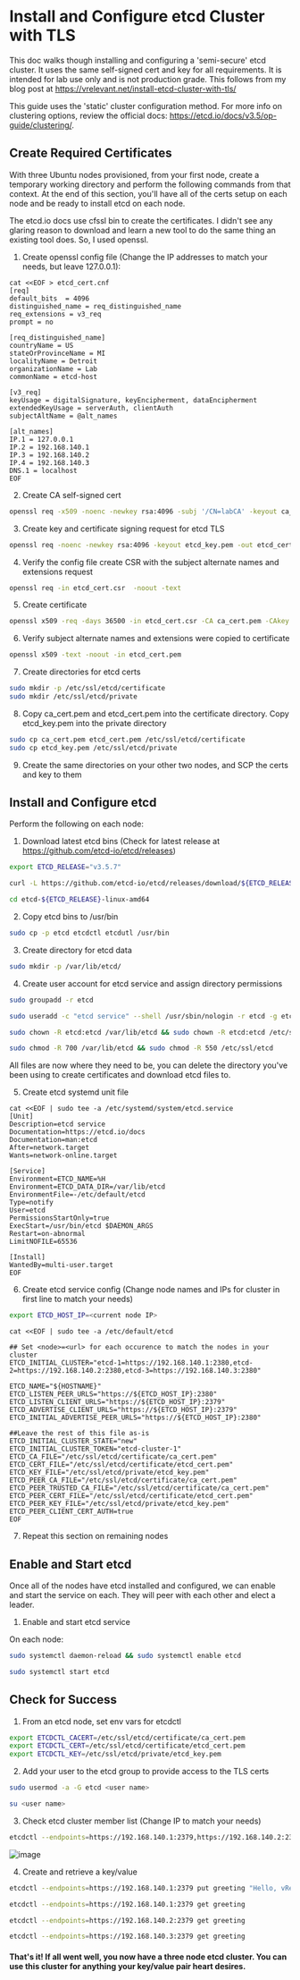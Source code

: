 # Install and Configure etcd Cluster with TLS

This doc walks though installing and configuring a 'semi-secure' etcd cluster. It uses the same self-signed cert and key for all requirements. It is intended for lab use only and is not production grade. This follows from my blog post at https://vrelevant.net/install-etcd-cluster-with-tls/

This guide uses the 'static' cluster configuration method. For more info on clustering options, review the official docs: https://etcd.io/docs/v3.5/op-guide/clustering/.

## Create Required Certificates

With three Ubuntu nodes provisioned, from your first node, create a temporary working directory and perform the following commands from that context. At the end of this section, you'll have all of the certs setup on each node and be ready to install etcd on each node.

The etcd.io docs use cfssl bin to create the certificates. I didn't see any glaring reason to download and learn a new tool to do the same thing an existing tool does. So, I used openssl.

1. Create openssl config file (Change the IP addresses to match your needs, but leave
   127.0.0.1):

```console
cat <<EOF > etcd_cert.cnf
[req]
default_bits  = 4096
distinguished_name = req_distinguished_name
req_extensions = v3_req
prompt = no

[req_distinguished_name]
countryName = US
stateOrProvinceName = MI
localityName = Detroit
organizationName = Lab
commonName = etcd-host

[v3_req]
keyUsage = digitalSignature, keyEncipherment, dataEncipherment
extendedKeyUsage = serverAuth, clientAuth
subjectAltName = @alt_names

[alt_names]
IP.1 = 127.0.0.1
IP.2 = 192.168.140.1
IP.3 = 192.168.140.2
IP.4 = 192.168.140.3
DNS.1 = localhost
EOF
```

2. Create CA self-signed cert

```bash
openssl req -x509 -noenc -newkey rsa:4096 -subj '/CN=labCA' -keyout ca_key.pem -out ca_cert.pem -days 36500
```

3. Create key and certificate signing request for etcd TLS

```bash
openssl req -noenc -newkey rsa:4096 -keyout etcd_key.pem -out etcd_cert.csr -config etcd_cert.cnf
```

4. Verify the config file create CSR with the subject alternate names and extensions request

```bash
openssl req -in etcd_cert.csr  -noout -text
```

5. Create certificate

```bash
openssl x509 -req -days 36500 -in etcd_cert.csr -CA ca_cert.pem -CAkey ca_key.pem -out etcd_cert.pem -copy_extensions copy
```

6. Verify subject alternate names and extensions were copied to certificate

```bash
openssl x509 -text -noout -in etcd_cert.pem
 ```

7. Create directories for etcd certs

```bash
sudo mkdir -p /etc/ssl/etcd/certificate
sudo mkdir /etc/ssl/etcd/private
```

8. Copy ca_cert.pem and etcd_cert.pem into the certificate directory. Copy etcd_key.pem into the private directory

```bash
sudo cp ca_cert.pem etcd_cert.pem /etc/ssl/etcd/certificate
sudo cp etcd_key.pem /etc/ssl/etcd/private
```

9. Create the same directories on your other two nodes, and SCP the certs and key to them


## Install and Configure etcd

Perform the following on each node:

1. Download latest etcd bins (Check for latest release at https://github.com/etcd-io/etcd/releases)

```bash
export ETCD_RELEASE="v3.5.7"
```

```bash
curl -L https://github.com/etcd-io/etcd/releases/download/${ETCD_RELEASE}/etcd-${ETCD_RELEASE}-linux-amd64.tar.gz | tar xvz
```

```bash
cd etcd-${ETCD_RELEASE}-linux-amd64
```

2. Copy etcd bins to /usr/bin

```bash
sudo cp -p etcd etcdctl etcdutl /usr/bin
```

3. Create directory for etcd data

```bash
sudo mkdir -p /var/lib/etcd/
```

4. Create user account for etcd service and assign directory permissions

```bash
sudo groupadd -r etcd
```

```bash
sudo useradd -c "etcd service" --shell /usr/sbin/nologin -r etcd -g etcd
```

```bash
sudo chown -R etcd:etcd /var/lib/etcd && sudo chown -R etcd:etcd /etc/ssl/etcd
```

```bash
sudo chmod -R 700 /var/lib/etcd && sudo chmod -R 550 /etc/ssl/etcd
```

All files are now where they need to be, you can delete the directory you've been using to create certificates and download etcd files to.

5. Create etcd systemd unit file

```console
cat <<EOF | sudo tee -a /etc/systemd/system/etcd.service
[Unit]
Description=etcd service
Documentation=https://etcd.io/docs
Documentation=man:etcd
After=network.target
Wants=network-online.target

[Service]
Environment=ETCD_NAME=%H
Environment=ETCD_DATA_DIR=/var/lib/etcd
EnvironmentFile=-/etc/default/etcd
Type=notify
User=etcd
PermissionsStartOnly=true
ExecStart=/usr/bin/etcd $DAEMON_ARGS
Restart=on-abnormal
LimitNOFILE=65536

[Install]
WantedBy=multi-user.target
EOF
```

6. Create etcd service config (Change node names and IPs for cluster in first line to match your needs)

```bash
export ETCD_HOST_IP=<current node IP>
```

```console
cat <<EOF | sudo tee -a /etc/default/etcd

## Set <node>=<url> for each occurence to match the nodes in your cluster
ETCD_INITIAL_CLUSTER="etcd-1=https://192.168.140.1:2380,etcd-2=https://192.168.140.2:2380,etcd-3=https://192.168.140.3:2380"

ETCD_NAME="${HOSTNAME}"
ETCD_LISTEN_PEER_URLS="https://${ETCD_HOST_IP}:2380"
ETCD_LISTEN_CLIENT_URLS="https://${ETCD_HOST_IP}:2379"
ETCD_ADVERTISE_CLIENT_URLS="https://${ETCD_HOST_IP}:2379"
ETCD_INITIAL_ADVERTISE_PEER_URLS="https://${ETCD_HOST_IP}:2380"

##Leave the rest of this file as-is
ETCD_INITIAL_CLUSTER_STATE="new"
ETCD_INITIAL_CLUSTER_TOKEN="etcd-cluster-1"
ETCD_CA_FILE="/etc/ssl/etcd/certificate/ca_cert.pem"
ETCD_CERT_FILE="/etc/ssl/etcd/certificate/etcd_cert.pem"
ETCD_KEY_FILE="/etc/ssl/etcd/private/etcd_key.pem"
ETCD_PEER_CA_FILE="/etc/ssl/etcd/certificate/ca_cert.pem"
ETCD_PEER_TRUSTED_CA_FILE="/etc/ssl/etcd/certificate/ca_cert.pem"
ETCD_PEER_CERT_FILE="/etc/ssl/etcd/certificate/etcd_cert.pem"
ETCD_PEER_KEY_FILE="/etc/ssl/etcd/private/etcd_key.pem"
ETCD_PEER_CLIENT_CERT_AUTH=true
EOF
```
7. Repeat this section on remaining nodes

## Enable and Start etcd

Once all of the nodes have etcd installed and configured, we can enable and start the service on each. They will peer with each other and elect a leader.

1. Enable and start etcd service

On each node:

```bash
sudo systemctl daemon-reload && sudo systemctl enable etcd
```

```bash
sudo systemctl start etcd
```

## Check for Success

1. From an etcd node, set env vars for etcdctl

```bash
export ETCDCTL_CACERT=/etc/ssl/etcd/certificate/ca_cert.pem
export ETCDCTL_CERT=/etc/ssl/etcd/certificate/etcd_cert.pem
export ETCDCTL_KEY=/etc/ssl/etcd/private/etcd_key.pem
```

2. Add your user to the etcd group to provide access to the TLS certs

```bash 
sudo usermod -a -G etcd <user name>
```

```bash
su <user name>
```

3. Check etcd cluster member list (Change IP to match your needs)

```bash
etcdctl --endpoints=https://192.168.140.1:2379,https://192.168.140.2:2379,https://192.168.140.3:2379 endpoint status -w table
```
![image](https://user-images.githubusercontent.com/45366367/225124098-85fe1468-ea18-42c9-881b-347a28ef2d82.png)

4. Create and retrieve a key/value

```bash
etcdctl --endpoints=https://192.168.140.1:2379 put greeting "Hello, vRelevant"
```

```bash
etcdctl --endpoints=https://192.168.140.1:2379 get greeting

etcdctl --endpoints=https://192.168.140.2:2379 get greeting

etcdctl --endpoints=https://192.168.140.3:2379 get greeting
```

#### That's it! If all went well, you now have a three node etcd cluster. You can use this cluster for anything your key/value pair heart desires.
